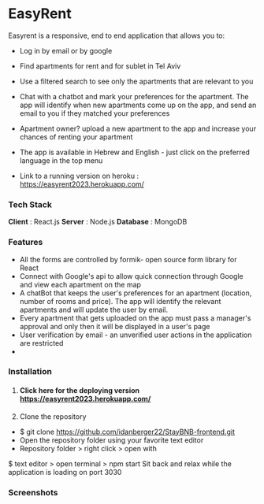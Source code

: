 # EasyRent
Easyrent is a responsive, end to end application that allows you to:

- Log in by email or by google

- Find apartments for rent and for sublet in Tel Aviv

- Use a filtered search to see only the apartments that are relevant to you

- Chat with a chatbot and mark your preferences for the apartment.
The app will identify when new apartments come up on the app, and send an email to you if they matched your preferences

- Apartment owner? upload a new apartment to the app and increase your chances of renting your apartment

- The app is available in Hebrew and English - just click on the preferred language in the top menu

- Link to a running version on heroku : https://easyrent2023.herokuapp.com/

### Tech Stack
**Client** : React.js
**Server** : Node.js
**Database** : MongoDB

### Features
- All the forms are controlled by formik- open source form library for React 
- Connect with Google's api to allow quick connection through Google and view each apartment on the map
- A chatBot that keeps the user's preferences for an apartment (location, number of rooms and price). The app will identify the relevant apartments and will update the user by email.
- Every apartment that gets uploaded on the app must pass a manager's approval and only then it will be displayed in a user's page
- User verification by email - an unverified user actions in the application are restricted
- 
### Installation
1. #### Click here for the deploying version https://easyrent2023.herokuapp.com/
2. Clone the repository
- $ git clone https://github.com/idanberger22/StayBNB-frontend.git
- Open the repository folder using your favorite text editor
- Repository folder > right click > open with

$ text editor > open terminal > npm start
Sit back and relax while the application is loading on port 3030
### Screenshots

